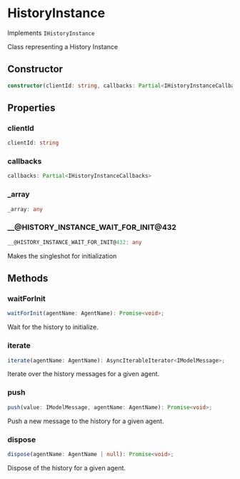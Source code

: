 # HistoryInstance

Implements `IHistoryInstance`

Class representing a History Instance

## Constructor

```ts
constructor(clientId: string, callbacks: Partial<IHistoryInstanceCallbacks>);
```

## Properties

### clientId

```ts
clientId: string
```

### callbacks

```ts
callbacks: Partial<IHistoryInstanceCallbacks>
```

### _array

```ts
_array: any
```

### __@HISTORY_INSTANCE_WAIT_FOR_INIT@432

```ts
__@HISTORY_INSTANCE_WAIT_FOR_INIT@432: any
```

Makes the singleshot for initialization

## Methods

### waitForInit

```ts
waitForInit(agentName: AgentName): Promise<void>;
```

Wait for the history to initialize.

### iterate

```ts
iterate(agentName: AgentName): AsyncIterableIterator<IModelMessage>;
```

Iterate over the history messages for a given agent.

### push

```ts
push(value: IModelMessage, agentName: AgentName): Promise<void>;
```

Push a new message to the history for a given agent.

### dispose

```ts
dispose(agentName: AgentName | null): Promise<void>;
```

Dispose of the history for a given agent.
